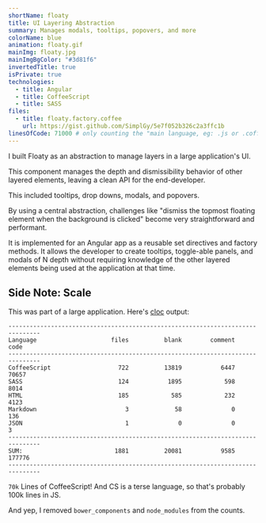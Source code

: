 ```yaml
---
shortName: floaty
title: UI Layering Abstraction
summary: Manages modals, tooltips, popovers, and more
colorName: blue
animation: floaty.gif
mainImg: floaty.jpg
mainImgBgColor: "#3d81f6"
invertedTitle: true
isPrivate: true
technologies:
  - title: Angular
  - title: CoffeeScript
  - title: SASS
files:
  - title: floaty.factory.coffee
    url: https://gist.github.com/SimplGy/5e7f052b326c2a3ffc1b
linesOfCode: 71000 # only counting the "main language, eg: .js or .coffee"
---
```


I built Floaty as an abstraction to manage layers in a large application's UI.

This component manages the depth and dismissibility behavior of other layered elements, leaving a clean API for the end-developer.

This included tooltips, drop downs, modals, and popovers.

By using a central abstraction, challenges like "dismiss the topmost floating element when the background is clicked" become very straightforward and performant.

It is implemented for an Angular app as a reusable set directives and factory methods. It allows the developer to create tooltips, toggle-able panels,
and modals of N depth without requiring knowledge of the other layered elements being used at the application at that time.

## Side Note: Scale

This was part of a large application. Here's [cloc](https://github.com/AlDanial/cloc) output:

```
-------------------------------------------------------------------------------
Language                     files          blank        comment           code
-------------------------------------------------------------------------------
CoffeeScript                   722          13819           6447          70657
SASS                           124           1895            598           8014
HTML                           185            585            232           4123
Markdown                         3             58              0            136
JSON                             1              0              0              3
-------------------------------------------------------------------------------
SUM:                          1881          20081           9585         177776
-------------------------------------------------------------------------------
```

`70k` Lines of CoffeeScript! And CS is a terse language, so that's probably 100k lines in JS.

And yep, I removed `bower_components` and `node_modules` from the counts.